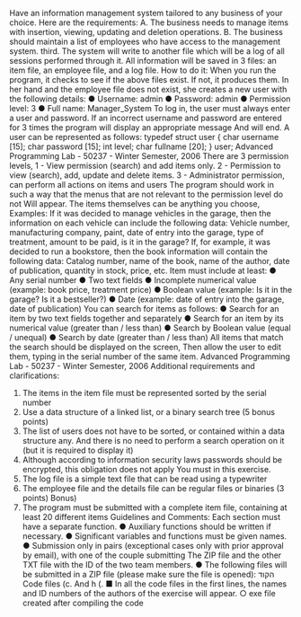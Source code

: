 Have an information management system tailored to any business of your choice.
Here are the requirements:
A. The business needs to manage items with insertion, viewing, updating and deletion operations.
B. The business should maintain a list of employees who have access to the management system.
third. The system will write to another file which will be a log of all sessions performed through it.
All information will be saved in 3 files: an item file, an employee file, and a log file.
How to do it:
When you run the program, it checks to see if the above files exist.
If not, it produces them.
In her hand and the employee file does not exist, she creates a new user with the following details:
● Username: admin
● Password: admin
● Permission level: 3
● Full name: Manager_System
To log in, the user must always enter a user and password.
If an incorrect username and password are entered for 3 times the program will display an appropriate message
And will end.
A user can be represented as follows:
typedef struct user
{
char username [15];
char password [15];
int level;
char fullname [20];
} user;
Advanced Programming Lab - 50237 - Winter Semester, 2006
There are 3 permission levels,
1 - View permission (search) and add items only.
2 - Permission to view (search), add, update and delete items.
3 - Administrator permission, can perform all actions on items and users
The program should work in such a way that the menus that are not relevant to the permission level do not
Will appear.
The items themselves can be anything you choose,
Examples:
If it was decided to manage vehicles in the garage, then the information on each vehicle can include the following data:
Vehicle number, manufacturing company, paint, date of entry into the garage, type of treatment, amount to be paid, is it in the garage?
If, for example, it was decided to run a bookstore, then the book information will contain the following data:
Catalog number, name of the book, name of the author, date of publication, quantity in stock, price, etc.
Item must include at least:
● Any serial number
● Two text fields
● Incomplete numerical value (example: book price, treatment price)
● Boolean value (example: Is it in the garage? Is it a bestseller?)
● Date (example: date of entry into the garage, date of publication)
You can search for items as follows:
● Search for an item by two text fields together and separately
● Search for an item by its numerical value (greater than / less than)
● Search by Boolean value (equal / unequal)
● Search by date (greater than / less than)
All items that match the search should be displayed on the screen,
Then allow the user to edit them, typing in the serial number of the same item.
Advanced Programming Lab - 50237 - Winter Semester, 2006
Additional requirements and clarifications:
1. The items in the item file must be represented sorted by the serial number
2. Use a data structure of a linked list, or a binary search tree (5 bonus points)
3. The list of users does not have to be sorted, or contained within a data structure
any. And there is no need to perform a search operation on it (but it is required to display it)
4. Although according to information security laws passwords should be encrypted, this obligation does not apply
You must in this exercise.
5. The log file is a simple text file that can be read using a typewriter
6. The employee file and the details file can be regular files or binaries (3 points)
Bonus)
7. The program must be submitted with a complete item file, containing at least 20 different items
Guidelines and Comments:
Each section must have a separate function.
● Auxiliary functions should be written if necessary.
● Significant variables and functions must be given names.
● Submission only in pairs (exceptional cases only with prior approval by email), with one of the couple submitting
The ZIP file and the other TXT file with the ID of the two team members.
● The following files will be submitted in a ZIP file (please make sure the file is opened):
הקוד Code files (c. And h (.
■ In all the code files in the first lines, the names and ID numbers of the authors of the exercise will appear.
○ exe file created after compiling the code